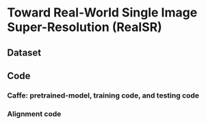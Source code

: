 # Toward Real-World Single Image Super-Resolution (RealSR)


## Dataset


## Code 
### Caffe: pretrained-model, training code, and testing code


### Alignment code



